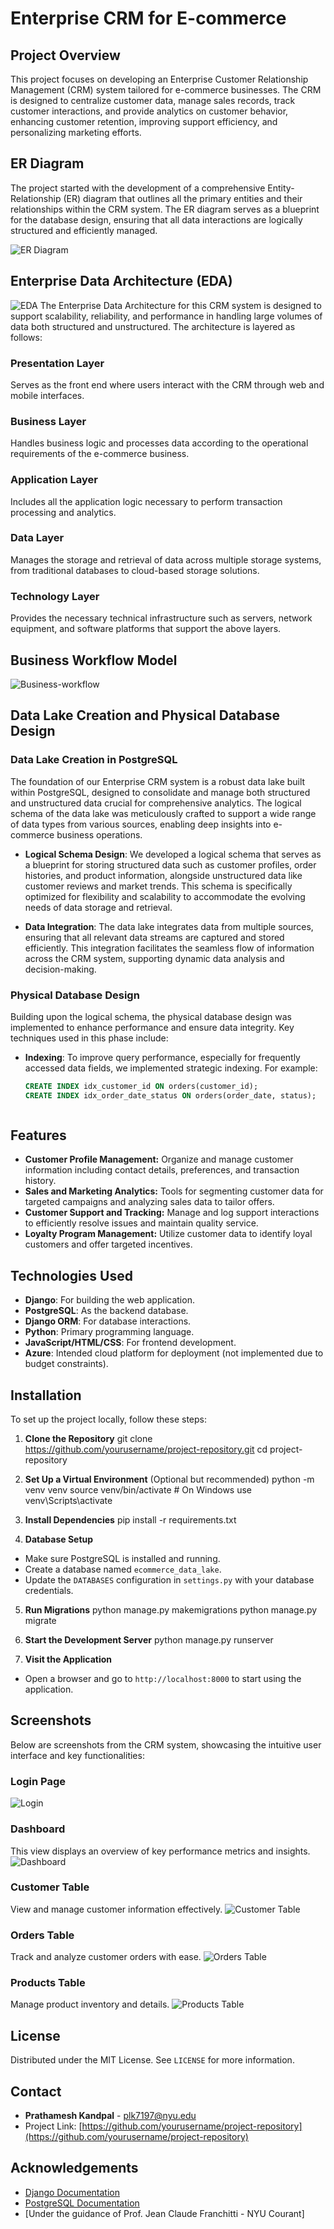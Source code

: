 # Enterprise CRM for E-commerce

## Project Overview
This project focuses on developing an Enterprise Customer Relationship Management (CRM) system tailored for e-commerce businesses. The CRM is designed to centralize customer data, manage sales records, track customer interactions, and provide analytics on customer behavior, enhancing customer retention, improving support efficiency, and personalizing marketing efforts.

## ER Diagram
The project started with the development of a comprehensive Entity-Relationship (ER) diagram that outlines all the primary entities and their relationships within the CRM system. The ER diagram serves as a blueprint for the database design, ensuring that all data interactions are logically structured and efficiently managed.

![ER Diagram](screenshots/er_diagram.png)

## Enterprise Data Architecture (EDA)
![EDA](screenshots/eda.png)
The Enterprise Data Architecture for this CRM system is designed to support scalability, reliability, and performance in handling large volumes of data both structured and unstructured. The architecture is layered as follows:
### Presentation Layer
Serves as the front end where users interact with the CRM through web and mobile interfaces.

### Business Layer
Handles business logic and processes data according to the operational requirements of the e-commerce business.

### Application Layer
Includes all the application logic necessary to perform transaction processing and analytics.

### Data Layer
Manages the storage and retrieval of data across multiple storage systems, from traditional databases to cloud-based storage solutions.

### Technology Layer
Provides the necessary technical infrastructure such as servers, network equipment, and software platforms that support the above layers.

## Business Workflow Model
![Business-workflow](screenshots/business_workflow.png)

## Data Lake Creation and Physical Database Design

### Data Lake Creation in PostgreSQL

The foundation of our Enterprise CRM system is a robust data lake built within PostgreSQL, designed to consolidate and manage both structured and unstructured data crucial for comprehensive analytics. The logical schema of the data lake was meticulously crafted to support a wide range of data types from various sources, enabling deep insights into e-commerce business operations.

- **Logical Schema Design**: We developed a logical schema that serves as a blueprint for storing structured data such as customer profiles, order histories, and product information, alongside unstructured data like customer reviews and market trends. This schema is specifically optimized for flexibility and scalability to accommodate the evolving needs of data storage and retrieval.

- **Data Integration**: The data lake integrates data from multiple sources, ensuring that all relevant data streams are captured and stored efficiently. This integration facilitates the seamless flow of information across the CRM system, supporting dynamic data analysis and decision-making.

### Physical Database Design

Building upon the logical schema, the physical database design was implemented to enhance performance and ensure data integrity. Key techniques used in this phase include:

- **Indexing**: To improve query performance, especially for frequently accessed data fields, we implemented strategic indexing. For example:
  ```sql
  CREATE INDEX idx_customer_id ON orders(customer_id);
  CREATE INDEX idx_order_date_status ON orders(order_date, status);



## Features
- **Customer Profile Management:** Organize and manage customer information including contact details, preferences, and transaction history.
- **Sales and Marketing Analytics:** Tools for segmenting customer data for targeted campaigns and analyzing sales data to tailor offers.
- **Customer Support and Tracking:** Manage and log support interactions to efficiently resolve issues and maintain quality service.
- **Loyalty Program Management:** Utilize customer data to identify loyal customers and offer targeted incentives.

## Technologies Used
- **Django**: For building the web application.
- **PostgreSQL**: As the backend database.
- **Django ORM**: For database interactions.
- **Python**: Primary programming language.
- **JavaScript/HTML/CSS**: For frontend development.
- **Azure**: Intended cloud platform for deployment (not implemented due to budget constraints).

## Installation
To set up the project locally, follow these steps:

1. **Clone the Repository**
git clone https://github.com/yourusername/project-repository.git 
cd project-repository

2. **Set Up a Virtual Environment** (Optional but recommended)
python -m venv venv source venv/bin/activate # On Windows use venv\Scripts\activate

3. **Install Dependencies**
pip install -r requirements.txt

4. **Database Setup**
- Make sure PostgreSQL is installed and running.
- Create a database named `ecommerce_data_lake`.
- Update the `DATABASES` configuration in `settings.py` with your database credentials.

5. **Run Migrations**
python manage.py makemigrations 
python manage.py migrate

6. **Start the Development Server**
python manage.py runserver

7. **Visit the Application**
- Open a browser and go to `http://localhost:8000` to start using the application.

## Screenshots

Below are screenshots from the CRM system, showcasing the intuitive user interface and key functionalities:

### Login Page

![Login](screenshots/landing_page.png)

### Dashboard
This view displays an overview of key performance metrics and insights.
![Dashboard](screenshots/dashboard.png)

### Customer Table
View and manage customer information effectively.
![Customer Table](screenshots/customers.png)

### Orders Table
Track and analyze customer orders with ease.
![Orders Table](screenshots/orders.png)

### Products Table
Manage product inventory and details.
![Products Table](screenshots/products.png)

## License
Distributed under the MIT License. See `LICENSE` for more information.

## Contact
- **Prathamesh Kandpal** - [plk7197@nyu.edu](mailto:plk7197@nyu.edu)
- Project Link: [https://github.com/yourusername/project-repository](https://github.com/yourusername/project-repository)

## Acknowledgements
- [Django Documentation](https://docs.djangoproject.com/en/3.1/)
- [PostgreSQL Documentation](https://www.postgresql.org/docs/)
- [Under the guidance of Prof. Jean Claude Franchitti - NYU Courant]

